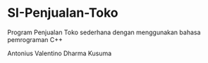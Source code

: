 # SI-Penjualan-Toko
Program Penjualan Toko sederhana dengan menggunakan bahasa pemrograman C++

Antonius Valentino Dharma Kusuma
